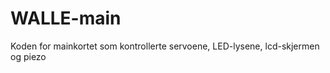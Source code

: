 WALLE-main
==========

Koden for mainkortet som kontrollerte servoene, LED-lysene, lcd-skjermen og piezo
